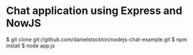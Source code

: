 # Chat application using Express and NowJS

  $ git clone git://github.com/danielstockton/nodejs-chat-example.git 
  $ npm install
  $ node app.js
